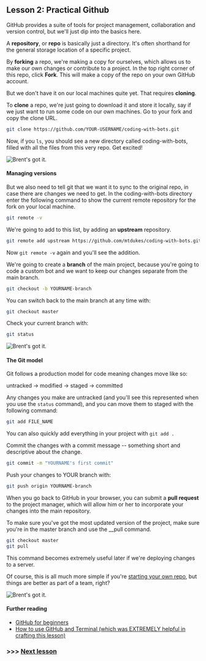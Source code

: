 ## Lesson 2: Practical Github

GitHub provides a suite of tools for project management, collaboration and version control, but we'll just dip into the basics here.

A __repository__, or __repo__ is basically just a directory. It's often shorthand for the general storage location of a specific project.

By __forking__ a repo, we're making a copy for ourselves, which allows us to make our own changes or contribute to a project. In the top right corner of this repo, click __Fork__. This will make a copy of the repo on your own GitHub account.

But we don't have it on our local machines quite yet. That requires __cloning__.

To __clone__ a repo, we're just going to download it and store it locally, say if we just want to run some code on our own machines. Go to your fork and copy the clone URL.

```bash
git clone https://github.com/YOUR-USERNAME/coding-with-bots.git
```

Now, if you ```ls```, you should see a new directory called coding-with-bots, filled with all the files from this very repo. Get excited!

![Brent's got it.](https://raw.githubusercontent.com/mtdukes/coding-with-bots/master/img/andy-excite.gif)

#### Managing versions

But we also need to tell git that we want it to sync to the original repo, in case there are changes we need to get. In the coding-with-bots directory enter the following command to show the current remote repository for the fork on your local machine.

```bash
git remote -v
```

We're going to add to this list, by adding an __upstream__ repository.

```bash
git remote add upstream https://github.com/mtdukes/coding-with-bots.git
```

Now ```git remote -v``` again and you'll see the addition.

We're going to create a __branch__ of the main project, because you're going to code a custom bot and we want to keep our changes separate from the main branch.

```bash
git checkout -b YOURNAME-branch
```

You can switch back to the main branch at any time with:

```bash
git checkout master
```

Check your current branch with:

```bash
git status
```

![Brent's got it.](https://raw.githubusercontent.com/mtdukes/coding-with-bots/master/img/logical.gif)

#### The Git model

Git follows a production model for code meaning changes move like so:

untracked -> modified -> staged -> committed

Any changes you make are untracked (and you'll see this represented when you use the ```status``` command), and you can move them to staged with the following command:

```bash
git add FILE_NAME
```

You can also quickly add everything in your project with ```git add .```

Commit the changes with a commit message -- something short and descriptive about the change.

```bash
git commit -m "YOURNAME's first commit"
```

Push your changes to YOUR branch with:

```bash
git push origin YOURNAME-branch
```

When you go back to GitHub in your browser, you can submit a __pull request__ to the project manager, which will allow him or her to incorporate your changes into the main repository.

To make sure you've got the most updated version of the project, make sure you're in the master branch and use the __pull command.

```bash
git checkout master
git pull
```

This command becomes extremely useful later if we're deploying changes to a server.

Of course, this is all much more simple if you're [starting your own repo](https://help.github.com/articles/create-a-repo/), but things are better as part of a team, right?

![Brent's got it.](https://raw.githubusercontent.com/mtdukes/coding-with-bots/master/img/nasa_cheer.gif)

#### Further reading

- [GitHub for beginners](http://readwrite.com/2013/09/30/understanding-github-a-journey-for-beginners-part-1#awesm=%7Eoxo1ZxMiZHjClD)
- [How to use GitHub and Terminal (which was EXTREMELY helpful in crafting this lesson)](https://18f.gsa.gov/2015/03/03/how-to-use-github-and-the-terminal-a-guide/)

### >>> [Next lesson](./lessonThree.md)
